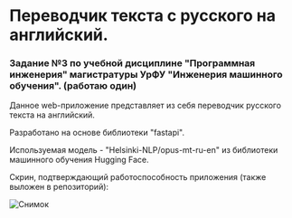# Переводчик текста с русского на английский.

### Задание №3 по учебной дисциплине "Программная инженерия" магистратуры УрФУ "Инженерия машинного обучения". (работаю один)

Данное web-приложение представляет из себя переводчик русского текста на английский.

Разработано на основе библиотеки "fastapi". 

Используемая модель - "Helsinki-NLP/opus-mt-ru-en" из библиотеки машинного обучения Hugging Face.

Скрин, подтверждающий работоспособность приложения (также выложен в репозиторий): 

![Снимок](https://github.com/maximbabenko/web_translator_homework3/assets/127624197/bb5e0b9d-f50c-4130-be81-f16dd442aa11)
